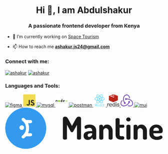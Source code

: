 <h1 align="center">Hi 👋, I am Abdulshakur</h1>
<h3 align="center">A passionate frontend developer from Kenya</h3>

- 🔭 I’m currently working on [Space Tourism](https://github.com/Abdulshakur24/space-tourism)

- 📫 How to reach me **ashakur.js24@gmail.com**

<h3 align="left">Connect with me:</h3>
<p align="left">
<a href="https://twitter.com/Ashakur_js24" target="blank"><img align="center" src="https://raw.githubusercontent.com/rahuldkjain/github-profile-readme-generator/master/src/images/icons/Social/twitter.svg" alt="ashakur" height="30" width="40" /></a>
  <a href="https://www.instagram.com/abdulshakur_24" target="blank"><img align="center" src="https://www.instagram.com/static/images/ico/apple-touch-icon-152x152-precomposed-refresh.png/a2c0c3c558c0.png" alt="ashakur" height="30" width="40" /></a>
</p>

<h3 align="left">Languages and Tools:</h3>
<p align="left">
  <a href="https://www.figma.com/" target="_blank" rel="noreferrer">
    <img
      src="https://www.vectorlogo.zone/logos/figma/figma-icon.svg"
      alt="figma"
      width="40"
      height="40"
    />
  </a>
  <a
    href="https://developer.mozilla.org/en-US/docs/Web/JavaScript"
    target="_blank"
    rel="noreferrer"
  >
    <img
      src="https://raw.githubusercontent.com/devicons/devicon/master/icons/javascript/javascript-original.svg"
      alt="javascript"
      width="40"
      height="40"
    />
  </a>
  <a href="https://www.mysql.com/" target="_blank" rel="noreferrer">
    <img
      src="https://cdn.worldvectorlogo.com/logos/postgresql.svg"
      alt="mysql"
      width="40"
      height="40"
    />
  </a>
  <a href="https://nodejs.org" target="_blank" rel="noreferrer">
    <img
      src="https://raw.githubusercontent.com/devicons/devicon/master/icons/nodejs/nodejs-original-wordmark.svg"
      alt="nodejs"
      width="40"
      height="40"
    />
  </a>
  <a href="https://postman.com" target="_blank" rel="noreferrer">
    <img
      src="https://www.vectorlogo.zone/logos/getpostman/getpostman-icon.svg"
      alt="postman"
      width="40"
      height="40"
    />
  </a>
  <a href="https://reactjs.org/" target="_blank" rel="noreferrer">
    <img
      src="https://raw.githubusercontent.com/devicons/devicon/master/icons/react/react-original-wordmark.svg"
      alt="react"
      width="40"
      height="40"
    />
  </a>
  <a href="https://redis.io" target="_blank" rel="noreferrer">
    <img
      src="https://raw.githubusercontent.com/devicons/devicon/master/icons/redis/redis-original-wordmark.svg"
      alt="redis"
      width="40"
      height="40"
    />
  </a>
  <a href="https://redux.js.org" target="_blank" rel="noreferrer">
    <img
      src="https://raw.githubusercontent.com/devicons/devicon/master/icons/redux/redux-original.svg"
      alt="redux"
      width="40"
      height="40"
    />
  </a>
  <a href="https://mui.com/" target="_blank" rel="noreferrer">
    <img
      src="https://cdn.worldvectorlogo.com/logos/material-ui-1.svg"
      alt="mui"
      width="40"
      height="40"
    />
  </a>
  <a href="https://mantine.dev/" target="_blank" rel="noreferrer">
    <svg
      class="mantine-ce6723"
      xmlns="http://www.w3.org/2000/svg"
      viewBox="0 0 623 163"
    >
      <g fill="none" fill-rule="evenodd">
        <path
          fill="#339AF0"
          fill-rule="nonzero"
          d="M162.162 81.5c0-45.011-36.301-81.5-81.08-81.5C36.301 0 0 36.489 0 81.5 0 126.51 36.301 163 81.081 163s81.081-36.49 81.081-81.5z"
        ></path>
        <g fill="#FFF">
          <path
            fill-rule="nonzero"
            d="M65.983 43.049a6.234 6.234 0 00-.336 6.884 6.14 6.14 0 001.618 1.786c9.444 7.036 14.866 17.794 14.866 29.52 0 11.726-5.422 22.484-14.866 29.52a6.142 6.142 0 00-1.616 1.786 6.211 6.211 0 00-.694 4.693c.197.79.546 1.533 1.028 2.186a6.154 6.154 0 008.634 1.284 50.112 50.112 0 007.947-7.39h17.493c3.406 0 6.174-2.772 6.174-6.194s-2.762-6.194-6.174-6.194h-9.655a49.166 49.166 0 004.071-19.69 49.166 49.166 0 00-4.07-19.692h9.66c3.406 0 6.173-2.771 6.173-6.194 0-3.422-2.762-6.193-6.173-6.193H82.574a50.11 50.11 0 00-7.952-7.397 6.149 6.149 0 00-4.578-1.153 6.189 6.189 0 00-4.055 2.438h-.006z"
          ></path>
          <path
            d="M56.236 79.391a9.342 9.342 0 01.632-3.608 9.261 9.261 0 011.967-3.077 9.143 9.143 0 012.994-2.063 9.06 9.06 0 017.103 0 9.144 9.144 0 012.995 2.063 9.261 9.261 0 011.967 3.077 9.34 9.34 0 01.63 3.608 9.299 9.299 0 01-2.755 6.395 9.094 9.094 0 01-6.388 2.63 9.094 9.094 0 01-6.39-2.63 9.299 9.299 0 01-2.755-6.395z"
          ></path>
        </g>
        <path
          fill="currentColor"
          fill-rule="nonzero"
          d="M291.736 126.644c1.984 0 3.823-.434 5.518-1.302 1.695-.868 2.542-2.129 2.542-3.782v-77.5c0-2.976-.827-5.063-2.48-6.262-1.653-1.199-3.513-1.798-5.58-1.798-1.901 0-3.555.207-4.96.62-1.405.413-2.666 1.24-3.782 2.48s-2.418 3.059-3.906 5.456l-15.252 27.776-15.128-27.776c-1.323-2.397-2.583-4.216-3.782-5.456-1.199-1.24-2.48-2.067-3.844-2.48-1.364-.413-3.038-.62-5.022-.62-1.984 0-3.823.6-5.518 1.798-1.695 1.199-2.542 3.286-2.542 6.262v77.5c0 1.653.847 2.914 2.542 3.782 1.695.868 3.534 1.302 5.518 1.302 2.067 0 3.927-.434 5.58-1.302 1.653-.868 2.48-2.129 2.48-3.782V67.248l14.26 26.784c.744 1.24 1.591 2.087 2.542 2.542.95.455 1.88.682 2.79.682.992 0 1.984-.248 2.976-.744s1.86-1.323 2.604-2.48l14.384-25.792v53.32c0 1.653.847 2.914 2.542 3.782 1.695.868 3.534 1.302 5.518 1.302zm34.375 1.116c4.298 0 7.956-.992 10.974-2.976 3.017-1.984 5.642-4.257 7.874-6.82v3.596c0 1.405.682 2.604 2.046 3.596 1.364.992 3.08 1.488 5.146 1.488 2.232 0 4.092-.496 5.58-1.488 1.488-.992 2.232-2.19 2.232-3.596V91.18c0-4.216-.889-8.143-2.666-11.78-1.778-3.637-4.609-6.613-8.494-8.928-3.886-2.315-9.052-3.472-15.5-3.472-2.894 0-5.87.372-8.928 1.116-3.059.744-5.642 1.798-7.75 3.162-2.108 1.364-3.162 2.914-3.162 4.65 0 1.819.475 3.596 1.426 5.332.95 1.736 2.294 2.604 4.03 2.604 1.074 0 2.066-.33 2.976-.992.91-.661 2.211-1.302 3.906-1.922 1.694-.62 4.112-.93 7.254-.93 2.81 0 4.98.579 6.51 1.736 1.53 1.157 2.645 2.604 3.348 4.34a14.092 14.092 0 011.054 5.332v1.612h-5.084c-5.704 0-10.726.537-15.066 1.612-4.34 1.075-7.73 2.935-10.168 5.58-2.439 2.645-3.658 6.324-3.658 11.036 0 5.621 1.591 9.775 4.774 12.462 3.182 2.687 6.964 4.03 11.346 4.03zm6.448-11.904c-1.819 0-3.369-.537-4.65-1.612-1.282-1.075-1.922-2.77-1.922-5.084 0-2.315.764-4.03 2.294-5.146 1.53-1.116 3.534-1.84 6.014-2.17 2.48-.33 5.084-.496 7.812-.496h1.86v2.604c0 1.984-.6 3.885-1.798 5.704-1.199 1.819-2.666 3.307-4.402 4.464-1.736 1.157-3.472 1.736-5.208 1.736zm84.169 10.788c2.067 0 3.927-.434 5.58-1.302 1.653-.868 2.48-2.129 2.48-3.782V92.172c0-4.63-.971-8.845-2.914-12.648-1.943-3.803-4.526-6.84-7.75-9.114C410.9 68.137 407.345 67 403.46 67c-4.133 0-7.626.971-10.478 2.914-2.852 1.943-4.898 4.113-6.138 6.51v-3.72c0-1.488-.682-2.687-2.046-3.596-1.364-.91-3.038-1.364-5.022-1.364-2.315 0-4.216.455-5.704 1.364-1.488.91-2.232 2.108-2.232 3.596v48.856c0 1.24.744 2.397 2.232 3.472 1.488 1.075 3.39 1.612 5.704 1.612 2.232 0 4.133-.537 5.704-1.612 1.57-1.075 2.356-2.232 2.356-3.472V92.172c0-2.315.496-4.299 1.488-5.952.992-1.653 2.273-2.935 3.844-3.844 1.57-.91 3.183-1.364 4.836-1.364 1.984 0 3.803.558 5.456 1.674 1.653 1.116 2.955 2.5 3.906 4.154a10.52 10.52 0 011.426 5.332v29.388c0 1.653.868 2.914 2.604 3.782 1.736.868 3.513 1.302 5.332 1.302zm47.432 0c2.315 0 4.03-.703 5.146-2.108 1.116-1.405 1.674-2.976 1.674-4.712 0-1.653-.558-3.183-1.674-4.588-1.116-1.405-2.831-2.108-5.146-2.108h-4.836c-2.563 0-4.36-.496-5.394-1.488-1.033-.992-1.55-2.687-1.55-5.084V79.4h14.632c1.323 0 2.335-.6 3.038-1.798.703-1.199 1.054-2.542 1.054-4.03 0-1.488-.351-2.831-1.054-4.03-.703-1.199-1.715-1.798-3.038-1.798H452.38V46.416c0-1.488-.847-2.687-2.542-3.596-1.695-.91-3.534-1.364-5.518-1.364-1.819 0-3.596.455-5.332 1.364-1.736.91-2.604 2.108-2.604 3.596v60.14c0 6.944 1.963 12.028 5.89 15.252 3.927 3.224 9.61 4.836 17.05 4.836h4.836zM487.232 54.6c2.397 0 4.443-.806 6.138-2.418 1.695-1.612 2.542-3.41 2.542-5.394 0-2.15-.847-3.989-2.542-5.518-1.695-1.53-3.74-2.294-6.138-2.294-2.397 0-4.464.765-6.2 2.294-1.736 1.53-2.604 3.369-2.604 5.518 0 1.984.868 3.782 2.604 5.394 1.736 1.612 3.803 2.418 6.2 2.418zm0 72.044c2.232 0 4.133-.537 5.704-1.612 1.57-1.075 2.356-2.232 2.356-3.472V72.704c0-1.488-.785-2.687-2.356-3.596-1.57-.91-3.472-1.364-5.704-1.364-2.315 0-4.216.455-5.704 1.364-1.488.91-2.232 2.108-2.232 3.596v48.856c0 1.24.744 2.397 2.232 3.472 1.488 1.075 3.39 1.612 5.704 1.612zm65.247 0c2.066 0 3.926-.434 5.58-1.302 1.653-.868 2.48-2.129 2.48-3.782V92.172c0-4.63-.972-8.845-2.914-12.648-1.943-3.803-4.526-6.84-7.75-9.114-3.224-2.273-6.779-3.41-10.664-3.41-4.134 0-7.626.971-10.478 2.914-2.852 1.943-4.898 4.113-6.138 6.51v-3.72c0-1.488-.682-2.687-2.046-3.596-1.364-.91-3.038-1.364-5.022-1.364-2.315 0-4.216.455-5.704 1.364-1.488.91-2.232 2.108-2.232 3.596v48.856c0 1.24.744 2.397 2.232 3.472 1.488 1.075 3.39 1.612 5.704 1.612 2.232 0 4.133-.537 5.704-1.612 1.57-1.075 2.356-2.232 2.356-3.472V92.172c0-2.315.496-4.299 1.488-5.952.992-1.653 2.273-2.935 3.844-3.844 1.57-.91 3.182-1.364 4.836-1.364 1.984 0 3.802.558 5.456 1.674 1.653 1.116 2.955 2.5 3.906 4.154a10.52 10.52 0 011.426 5.332v29.388c0 1.653.868 2.914 2.604 3.782 1.736.868 3.513 1.302 5.332 1.302zm47.68 1.116c4.464 0 8.328-.558 11.594-1.674 3.265-1.116 5.786-2.48 7.564-4.092 1.777-1.612 2.666-3.12 2.666-4.526 0-.827-.248-1.798-.744-2.914a8.641 8.641 0 00-2.108-2.914c-.91-.827-1.984-1.24-3.224-1.24-1.158 0-2.398.372-3.72 1.116-1.323.744-2.894 1.53-4.712 2.356-1.819.827-4.092 1.24-6.82 1.24-4.299 0-7.792-1.095-10.478-3.286-2.687-2.19-4.03-5.063-4.03-8.618v-1.86h25.172c1.901 0 3.74-.186 5.518-.558 1.777-.372 3.244-1.323 4.402-2.852 1.157-1.53 1.736-4.071 1.736-7.626 0-4.63-1.199-8.68-3.596-12.152-2.398-3.472-5.518-6.2-9.362-8.184-3.844-1.984-8.08-2.976-12.71-2.976-5.043 0-9.61 1.137-13.702 3.41-4.092 2.273-7.358 5.29-9.796 9.052-2.439 3.761-3.658 7.874-3.658 12.338v10.54c0 5.043 1.281 9.486 3.844 13.33 2.562 3.844 6.096 6.82 10.602 8.928 4.505 2.108 9.692 3.162 15.562 3.162zm4.092-35.836h-18.104v-3.472c0-1.984.516-3.7 1.55-5.146 1.033-1.447 2.376-2.563 4.03-3.348 1.653-.785 3.43-1.178 5.332-1.178 1.984 0 3.802.413 5.456 1.24 1.653.827 2.976 1.984 3.968 3.472s1.488 3.183 1.488 5.084c0 1.323-.269 2.211-.806 2.666-.538.455-1.509.682-2.914.682z"
        ></path>
      </g>
    </svg>
  </a>
</p>
